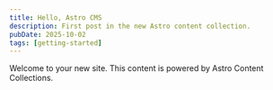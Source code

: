 ```yaml
---
title: Hello, Astro CMS
description: First post in the new Astro content collection.
pubDate: 2025-10-02
tags: [getting-started]
---
```


Welcome to your new site. This content is powered by Astro Content Collections.
